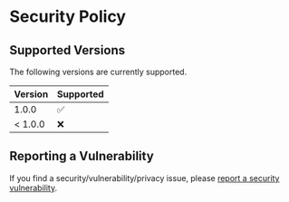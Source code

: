 # Security Policy

## Supported Versions

The following versions are currently supported.

| Version | Supported          |
| ------- | ------------------ |
| 1.0.0   | :white_check_mark: |
| < 1.0.0 | :x:                |

## Reporting a Vulnerability

If you find a security/vulnerability/privacy issue, please [report a security vulnerability](https://github.com/asheroto/Get-SystemInfo/security/advisories/new).